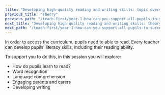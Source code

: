 ```yaml
---
title: "Developing high-quality reading and writing skills: topic overview"
previous_title: "Theory"
previous_path: "/teach-first/year-1-how-can-you-support-all-pupils-to-succeed/summer-week-1-ect-theory"
next_title: "Developing high-quality reading and writing skills: theory"
next_path: "/teach-first/year-1-how-can-you-support-all-pupils-to-succeed/summer-week-1-ect-developing-high-quality-reading-and-writing-skills-theory"
---
```


In order to access the curriculum, pupils need to able to read. Every teacher can develop pupils’ literacy skills, including their reading ability.

To support you to do this, in this session you will explore:

- How do pupils learn to read?
- Word recognition
- Language comprehension
- Engaging parents and carers
- Developing writing
